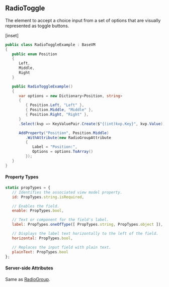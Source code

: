 ﻿## RadioToggle

The element to accept a choice input from a set of options that are visually represented as toggle buttons. 

[inset]

```csharp
public class RadioToggleExample : BaseVM
{
   public enum Position
   {
      Left,
      Middle,
      Right
   }

   public RadioToggleExample()
   {
      var options = new Dictionary<Position, string>
      {
         { Position.Left, "Left" },
         { Position.Middle, "Middle" },
         { Position.Right, "Right" },
      }
      .Select(kvp => KeyValuePair.Create($"{(int)kvp.Key}", kvp.Value));

      AddProperty("Position", Position.Middle)
         .WithAttribute(new RadioGroupAttribute
         {
            Label = "Position:",
            Options = options.ToArray()
         });
   }
}
```

#### Property Types

```jsx
static propTypes = {
   // Identifies the associated view model property.
   id: PropTypes.string.isRequired,

   // Enables the field.
   enable: PropTypes.bool,

   // Text or component for the field's label.
   label: PropTypes.oneOfType([ PropTypes.string, PropTypes.object ]),

   // Displays the label text horizontally to the left of the field.
   horizontal: PropTypes.bool,

   // Replaces the input field with plain text.
   plainText: PropTypes.bool
};
```

#### Server-side Attributes

Same as [RadioGroup](radiogroup).
